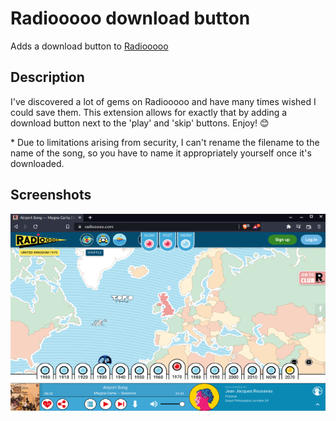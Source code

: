 # Radiooooo download button
Adds a download button to [Radiooooo](https://radiooooo.com/)

## Description
I've discovered a lot of gems on Radiooooo and have many times wished I could save them. This extension allows for exactly that by adding a download button next to the 'play' and 'skip' buttons.
Enjoy! 😊

\* Due to limitations arising from security, I can't rename the filename to the name of the song, so you have to name it appropriately yourself once it's downloaded.

## Screenshots
![Screenshot of Radiooooo with download button](/screenshots/radiooooo.png)
